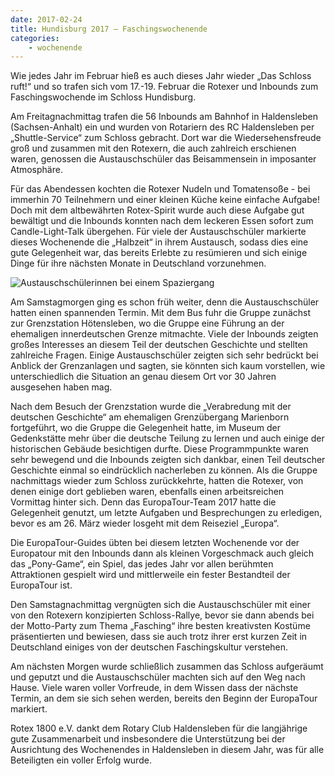 ```yaml
---
date: 2017-02-24
title: Hundisburg 2017 – Faschingswochenende
categories:
    - wochenende
---
```


Wie jedes Jahr im Februar hieß es auch dieses Jahr wieder „Das Schloss ruft!“ und so trafen sich vom 17.-19. Februar die
Rotexer und Inbounds zum Faschingswochende im Schloss Hundisburg.

Am Freitagnachmittag trafen die 56 Inbounds am Bahnhof in Haldensleben (Sachsen-Anhalt) ein und wurden von Rotariern des
RC Haldensleben per „Shuttle-Service“ zum Schloss gebracht. Dort war die Wiedersehensfreude groß und zusammen mit den
Rotexern, die auch zahlreich erschienen waren, genossen die Austauschschüler das Beisammensein in imposanter Atmosphäre.

Für das Abendessen kochten die Rotexer Nudeln und Tomatensoße - bei immerhin 70 Teilnehmern und einer kleinen Küche
keine einfache Aufgabe! Doch mit dem altbewährten Rotex-Spirit wurde auch diese Aufgabe gut bewältigt und die Inbounds
konnten nach dem leckeren Essen sofort zum Candle-Light-Talk übergehen. Für viele der Austauschschüler markierte dieses
Wochenende die „Halbzeit“ in ihrem Austausch, sodass dies eine gute Gelegenheit war, das bereits Erlebte zu resümieren
und sich einige Dinge für ihre nächsten Monate in Deutschland vorzunehmen.

![Austauschschülerinnen bei einem Spaziergang](/img/2017-hundisburg.jpg)

Am Samstagmorgen ging es schon früh weiter, denn die Austauschschüler hatten einen spannenden Termin. Mit dem Bus fuhr
die Gruppe zunächst zur Grenzstation Hötensleben, wo die Gruppe eine Führung an der ehemaligen innerdeutschen Grenze
mitmachte. Viele der Inbounds zeigten großes Interesses an diesem Teil der deutschen Geschichte und stellten zahlreiche
Fragen. Einige Austauschschüler zeigten sich sehr bedrückt bei Anblick der Grenzanlagen und sagten, sie könnten sich
kaum vorstellen, wie unterschiedlich die Situation an genau diesem Ort vor 30 Jahren ausgesehen haben mag.

Nach dem Besuch der Grenzstation wurde die „Verabredung mit der deutschen Geschichte“ am ehemaligen Grenzübergang
Marienborn fortgeführt, wo die Gruppe die Gelegenheit hatte, im Museum der Gedenkstätte mehr über die deutsche Teilung
zu lernen und auch einige der historischen Gebäude besichtigen durfte. Diese Programmpunkte waren sehr bewegend und die
Inbounds zeigten sich dankbar, einen Teil deutscher Geschichte einmal so eindrücklich nacherleben zu können. Als die
Gruppe nachmittags wieder zum Schloss zurückkehrte, hatten die Rotexer, von denen einige dort geblieben waren, ebenfalls
einen arbeitsreichen Vormittag hinter sich. Denn das EuropaTour-Team 2017 hatte die Gelegenheit genutzt, um letzte
Aufgaben und Besprechungen zu erledigen, bevor es am 26. März wieder losgeht mit dem Reiseziel „Europa“.

Die EuropaTour-Guides übten bei diesem letzten Wochenende vor der Europatour mit den Inbounds dann als kleinen
Vorgeschmack auch gleich das „Pony-Game“, ein Spiel, das jedes Jahr vor allen berühmten Attraktionen gespielt wird und
mittlerweile ein fester Bestandteil der EuropaTour ist.

Den Samstagnachmittag vergnügten sich die Austauschschüler mit einer von den Rotexern konzipierten Schloss-Rallye, bevor
sie dann abends bei der Motto-Party zum Thema „Fasching“ ihre besten kreativsten Kostüme präsentierten und bewiesen,
dass sie auch trotz ihrer erst kurzen Zeit in Deutschland einiges von der deutschen Faschingskultur verstehen.

Am nächsten Morgen wurde schließlich zusammen das Schloss aufgeräumt und geputzt und die Austauschschüler machten sich
auf den Weg nach Hause. Viele waren voller Vorfreude, in dem Wissen dass der nächste Termin, an dem sie sich sehen
werden, bereits den Beginn der EuropaTour markiert.

Rotex 1800 e.V. dankt dem Rotary Club Haldensleben für die langjährige gute Zusammenarbeit und insbesondere die
Unterstützung bei der Ausrichtung des Wochenendes in Haldensleben in diesem Jahr, was für alle Beteiligten ein voller
Erfolg wurde.